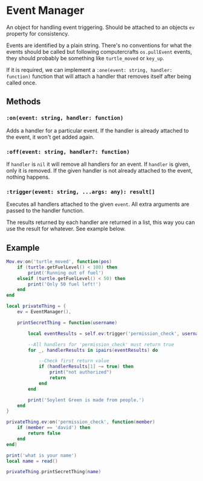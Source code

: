 # Event Manager

An object for handling event triggering.
Should be attached to an objects `ev` property for consistency.

Events are identified by a plain string. There's no conventions for what the events should be called but following computercrafts `os.pullEvent` events, they should probably be something like `turtle_moved` or `key_up`.

If it is required, we can implement a `:one(event: string, handler: function)` function that will attach a handler that removes itself after being called once.

## Methods

### `:on(event: string, handler: function)`

Adds a handler for a particular event. If the handler is already attached to the event, it won't get added again.

### `:off(event: string, handler?: function)`

If `handler` is `nil` it will remove all handlers for an event. If `handler` is given, only it is removed.
If the given handler is not already attached to the event, nothing happens.

### `:trigger(event: string, ...args: any): result[]`

Executes all handlers attached to the given `event`. All extra arguments are passed to the handler function.

The results returned by each handler are returned in a list, this way you can use the result for whatever. See example below.

## Example

```LUA
Mov.ev:on('turtle_moved', function(pos)
    if (turtle.getFuelLevel() < 100) then
        print('Running out of fuel')
    elseif (turtle.getFuelLevel() < 50) then
        print('Only 50 fuel left!')
    end
end
```

```LUA
local privateThing = {
    ev = EventManager(),

    printSecretThing = function(username)

        local eventResults = self.ev:trigger('permission_check', username)

        --All handlers for 'permission_check' must return true
        for _, handlerResults in ipairs(eventResults) do

            --Check first return value
            if (handlerResults[1] ~= true) then
                print("not authorized")
                return
            end
        end

        print('Soylent Green is made from people.')
    end
}

privateThing.ev:on('permission_check', function(member)
    if (member == 'david') then
        return false
    end
end)

print('what is your name')
local name = read()

privateThing.printSecretThing(name)
```
